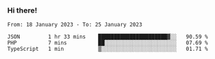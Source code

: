 ### Hi there!

<!--START_SECTION:waka-->

```text
From: 18 January 2023 - To: 25 January 2023

JSON         1 hr 33 mins    ██████████████████████▓░░   90.59 %
PHP          7 mins          ██░░░░░░░░░░░░░░░░░░░░░░░   07.69 %
TypeScript   1 min           ▒░░░░░░░░░░░░░░░░░░░░░░░░   01.71 %
```

<!--END_SECTION:waka-->
